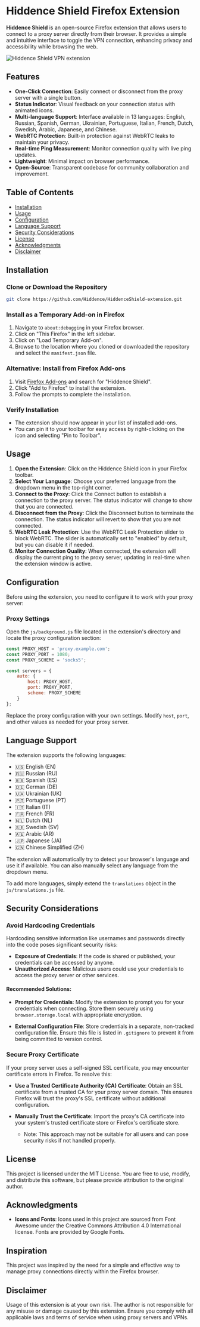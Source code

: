 # Hiddence Shield Firefox Extension

**Hiddence Shield** is an open-source Firefox extension that allows users to connect to a proxy server directly from their browser. It provides a simple and intuitive interface to toggle the VPN connection, enhancing privacy and accessibility while browsing the web.

![Hiddence Shield VPN extension](img/screenshot.png)

## Features

- **One-Click Connection**: Easily connect or disconnect from the proxy server with a single button.
- **Status Indicator**: Visual feedback on your connection status with animated icons.
- **Multi-language Support**: Interface available in 13 languages: English, Russian, Spanish, German, Ukrainian, Portuguese, Italian, French, Dutch, Swedish, Arabic, Japanese, and Chinese.
- **WebRTC Protection**: Built-in protection against WebRTC leaks to maintain your privacy.
- **Real-time Ping Measurement**: Monitor connection quality with live ping updates.
- **Lightweight**: Minimal impact on browser performance.
- **Open-Source**: Transparent codebase for community collaboration and improvement.

## Table of Contents

- [Installation](#installation)
- [Usage](#usage)
- [Configuration](#configuration)
- [Language Support](#language-support)
- [Security Considerations](#security-considerations)
- [License](#license)
- [Acknowledgments](#acknowledgments)
- [Disclaimer](#disclaimer)

## Installation

### Clone or Download the Repository

```bash
git clone https://github.com/Hiddence/HiddenceShield-extension.git
```

### Install as a Temporary Add-on in Firefox

1. Navigate to `about:debugging` in your Firefox browser.
2. Click on "This Firefox" in the left sidebar.
3. Click on "Load Temporary Add-on".
4. Browse to the location where you cloned or downloaded the repository and select the `manifest.json` file.

### Alternative: Install from Firefox Add-ons

1. Visit [Firefox Add-ons](https://addons.mozilla.org/) and search for "Hiddence Shield".
2. Click "Add to Firefox" to install the extension.
3. Follow the prompts to complete the installation.

### Verify Installation

- The extension should now appear in your list of installed add-ons.
- You can pin it to your toolbar for easy access by right-clicking on the icon and selecting "Pin to Toolbar".

## Usage

1. **Open the Extension**: Click on the Hiddence Shield icon in your Firefox toolbar.
2. **Select Your Language**: Choose your preferred language from the dropdown menu in the top-right corner.
3. **Connect to the Proxy**: Click the Connect button to establish a connection to the proxy server. The status indicator will change to show that you are connected.
4. **Disconnect from the Proxy**: Click the Disconnect button to terminate the connection. The status indicator will revert to show that you are not connected.
5. **WebRTC Leak Protection**: Use the WebRTC Leak Protection slider to block WebRTC. The slider is automatically set to "enabled" by default, but you can disable it if needed.
6. **Monitor Connection Quality**: When connected, the extension will display the current ping to the proxy server, updating in real-time when the extension window is active.

## Configuration

Before using the extension, you need to configure it to work with your proxy server:

### Proxy Settings

Open the `js/background.js` file located in the extension's directory and locate the proxy configuration section:

```javascript
const PROXY_HOST = 'proxy.example.com';
const PROXY_PORT = 1080;
const PROXY_SCHEME = 'socks5';

const servers = {
    auto: { 
        host: PROXY_HOST, 
        port: PROXY_PORT,
        scheme: PROXY_SCHEME
    }
};
```

Replace the proxy configuration with your own settings. Modify `host`, `port`, and other values as needed for your proxy server.

## Language Support

The extension supports the following languages:

- 🇺🇸 English (EN)
- 🇷🇺 Russian (RU)
- 🇪🇸 Spanish (ES)
- 🇩🇪 German (DE)
- 🇺🇦 Ukrainian (UK)
- 🇵🇹 Portuguese (PT)
- 🇮🇹 Italian (IT)
- 🇫🇷 French (FR)
- 🇳🇱 Dutch (NL)
- 🇸🇪 Swedish (SV)
- 🇦🇪 Arabic (AR)
- 🇯🇵 Japanese (JA)
- 🇨🇳 Chinese Simplified (ZH)

The extension will automatically try to detect your browser's language and use it if available. You can also manually select any language from the dropdown menu.

To add more languages, simply extend the `translations` object in the `js/translations.js` file.

## Security Considerations

### Avoid Hardcoding Credentials

Hardcoding sensitive information like usernames and passwords directly into the code poses significant security risks:

- **Exposure of Credentials**: If the code is shared or published, your credentials can be accessed by anyone.
- **Unauthorized Access**: Malicious users could use your credentials to access the proxy server or other services.

#### Recommended Solutions:

- **Prompt for Credentials**: Modify the extension to prompt you for your credentials when connecting. Store them securely using `browser.storage.local` with appropriate encryption.

- **External Configuration File**: Store credentials in a separate, non-tracked configuration file. Ensure this file is listed in `.gitignore` to prevent it from being committed to version control.

### Secure Proxy Certificate

If your proxy server uses a self-signed SSL certificate, you may encounter certificate errors in Firefox. To resolve this:

- **Use a Trusted Certificate Authority (CA) Certificate**: Obtain an SSL certificate from a trusted CA for your proxy server domain. This ensures Firefox will trust the proxy's SSL certificate without additional configuration.

- **Manually Trust the Certificate**: Import the proxy's CA certificate into your system's trusted certificate store or Firefox's certificate store.
  - Note: This approach may not be suitable for all users and can pose security risks if not handled properly.

## License

This project is licensed under the MIT License. You are free to use, modify, and distribute this software, but please provide attribution to the original author.

## Acknowledgments

- **Icons and Fonts**: Icons used in this project are sourced from Font Awesome under the Creative Commons Attribution 4.0 International license. Fonts are provided by Google Fonts.

## Inspiration

This project was inspired by the need for a simple and effective way to manage proxy connections directly within the Firefox browser.

## Disclaimer

Usage of this extension is at your own risk. The author is not responsible for any misuse or damage caused by this extension. Ensure you comply with all applicable laws and terms of service when using proxy servers and VPNs. 